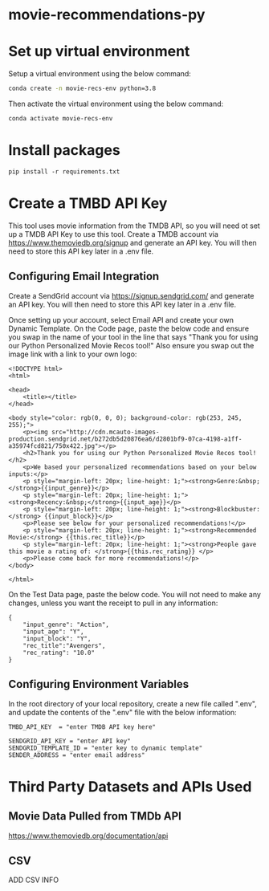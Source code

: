 # movie-recommendations-py

# Set up virtual environment

Setup a virtual environment using the below command:
```sh
conda create -n movie-recs-env python=3.8

```

Then activate the virtual environment using the below command:

``` 
conda activate movie-recs-env
```



# Install packages

```
pip install -r requirements.txt
```

# Create a TMBD API Key
This tool uses movie information from the TMDB API, so you will need ot set up a TMDB API Key to use this tool. Create a TMDB account via https://www.themoviedb.org/signup and generate an API key. You will then need to store this API key later in a .env file.


## Configuring Email Integration
Create a SendGrid account via https://signup.sendgrid.com/ and generate an API key. You will then need to store this API key later in a .env file.

Once setting up your account, select Email API and create your own Dynamic Template. On the Code page, paste the below code and ensure you swap in the name of your tool in the line that says "Thank you for using our Python Personalized Movie Recos tool!" Also ensure you swap out the image link with a link to your own logo:

```
<!DOCTYPE html>
<html>

<head>
    <title></title>
</head>

<body style="color: rgb(0, 0, 0); background-color: rgb(253, 245, 255);">
    <p><img src="http://cdn.mcauto-images-production.sendgrid.net/b272db5d20876ea6/d2801bf9-07ca-4198-a1ff-a35974fcd821/750x422.jpg"></p>
    <h2>Thank you for using our Python Personalized Movie Recos tool!</h2>
    <p>We based your personalized recommendations based on your below inputs:</p>
    <p style="margin-left: 20px; line-height: 1;"><strong>Genre:&nbsp;</strong>{{input_genre}}</p>
    <p style="margin-left: 20px; line-height: 1;"><strong>Recency:&nbsp;</strong>{{input_age}}</p>
    <p style="margin-left: 20px; line-height: 1;"><strong>Blockbuster:</strong> {{input_block}}</p>
    <p>Please see below for your personalized recommendations!</p>
    <p style="margin-left: 20px; line-height: 1;"><strong>Recommended Movie:</strong> {{this.rec_title}}</p>
    <p style="margin-left: 20px; line-height: 1;"><strong>People gave this movie a rating of: </strong>{{this.rec_rating}} </p>
    <p>Please come back for more recommendations!</p>
</body>

</html>

```

On the Test Data page, paste the below code. You will not need to make any changes, unless you want the receipt to pull in any information:

```
{
    "input_genre": "Action",
    "input_age": "Y",
    "input_block": "Y",
    "rec_title":"Avengers",
    "rec_rating": "10.0"
}

```


## Configuring Environment Variables
In the root directory of your local repository, create a new file called ".env", and update the contents of the ".env" file with the below information:

```
TMBD_API_KEY  = "enter TMDB API key here"
```
```
SENDGRID_API_KEY = "enter API key"
SENDGRID_TEMPLATE_ID = "enter key to dynamic template"
SENDER_ADDRESS = "enter email address"
```


# Third Party Datasets and APIs Used

## Movie Data Pulled from TMDb API

https://www.themoviedb.org/documentation/api

## CSV

ADD CSV INFO